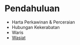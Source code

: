 # Pendahuluan

- Harta Perkawinan & Perceraian
- Hubungan Kekerabatan
- Waris
- [Wasiat](/harta-benda-keluarga/wasiat)